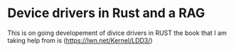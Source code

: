 # Device drivers in Rust and a RAG

This is on going developement of divice drivers in RUST the book that I am taking help from is (https://lwn.net/Kernel/LDD3/)


